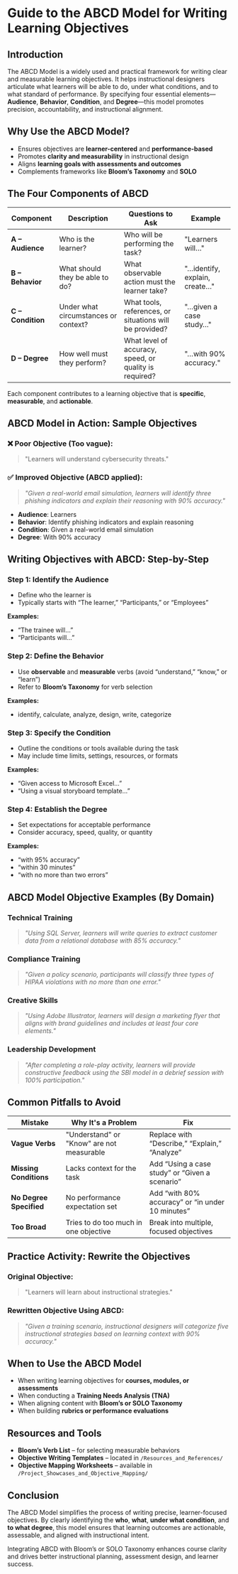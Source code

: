 # Guide to the ABCD Model for Writing Learning Objectives

## Introduction

The ABCD Model is a widely used and practical framework for writing clear and measurable learning objectives. It helps instructional designers articulate what learners will be able to do, under what conditions, and to what standard of performance. By specifying four essential elements—**Audience**, **Behavior**, **Condition**, and **Degree**—this model promotes precision, accountability, and instructional alignment.

## Why Use the ABCD Model?

- Ensures objectives are **learner-centered** and **performance-based**
- Promotes **clarity and measurability** in instructional design
- Aligns **learning goals with assessments and outcomes**
- Complements frameworks like **Bloom’s Taxonomy** and **SOLO**

## The Four Components of ABCD

| Component | Description | Questions to Ask | Example |
|-----------|-------------|------------------|---------|
| **A – Audience** | Who is the learner? | Who will be performing the task? | "Learners will…" |
| **B – Behavior** | What should they be able to do? | What observable action must the learner take? | "…identify, explain, create…" |
| **C – Condition** | Under what circumstances or context? | What tools, references, or situations will be provided? | "…given a case study…" |
| **D – Degree** | How well must they perform? | What level of accuracy, speed, or quality is required? | "…with 90% accuracy." |

Each component contributes to a learning objective that is **specific**, **measurable**, and **actionable**.

## ABCD Model in Action: Sample Objectives

### ❌ Poor Objective (Too vague):
> "Learners will understand cybersecurity threats."

### ✅ Improved Objective (ABCD applied):
> *"Given a real-world email simulation, learners will identify three phishing indicators and explain their reasoning with 90% accuracy."*

- **Audience**: Learners  
- **Behavior**: Identify phishing indicators and explain reasoning  
- **Condition**: Given a real-world email simulation  
- **Degree**: With 90% accuracy

## Writing Objectives with ABCD: Step-by-Step

### Step 1: Identify the **Audience**
- Define who the learner is
- Typically starts with “The learner,” “Participants,” or “Employees”

**Examples:**
- “The trainee will…”
- “Participants will…”

### Step 2: Define the **Behavior**
- Use **observable** and **measurable** verbs (avoid “understand,” “know,” or “learn”)
- Refer to **Bloom’s Taxonomy** for verb selection

**Examples:**
- identify, calculate, analyze, design, write, categorize

### Step 3: Specify the **Condition**
- Outline the conditions or tools available during the task
- May include time limits, settings, resources, or formats

**Examples:**
- “Given access to Microsoft Excel…”
- “Using a visual storyboard template…”

### Step 4: Establish the **Degree**
- Set expectations for acceptable performance
- Consider accuracy, speed, quality, or quantity

**Examples:**
- “with 95% accuracy”
- “within 30 minutes”
- “with no more than two errors”

## ABCD Model Objective Examples (By Domain)

### Technical Training
> *"Using SQL Server, learners will write queries to extract customer data from a relational database with 85% accuracy."*

### Compliance Training
> *"Given a policy scenario, participants will classify three types of HIPAA violations with no more than one error."*

### Creative Skills
> *"Using Adobe Illustrator, learners will design a marketing flyer that aligns with brand guidelines and includes at least four core elements."*

### Leadership Development
> *"After completing a role-play activity, learners will provide constructive feedback using the SBI model in a debrief session with 100% participation."*

## Common Pitfalls to Avoid

| Mistake | Why It's a Problem | Fix |
|--------|---------------------|------|
| **Vague Verbs** | "Understand" or "Know" are not measurable | Replace with “Describe,” “Explain,” “Analyze” |
| **Missing Conditions** | Lacks context for the task | Add “Using a case study” or “Given a scenario” |
| **No Degree Specified** | No performance expectation set | Add “with 80% accuracy” or “in under 10 minutes” |
| **Too Broad** | Tries to do too much in one objective | Break into multiple, focused objectives |

## Practice Activity: Rewrite the Objectives

### Original Objective:
> "Learners will learn about instructional strategies."

### Rewritten Objective Using ABCD:
> *"Given a training scenario, instructional designers will categorize five instructional strategies based on learning context with 90% accuracy."*

## When to Use the ABCD Model

- When writing learning objectives for **courses, modules, or assessments**
- When conducting a **Training Needs Analysis (TNA)**
- When aligning content with **Bloom’s or SOLO Taxonomy**
- When building **rubrics or performance evaluations**

## Resources and Tools

- **Bloom’s Verb List** – for selecting measurable behaviors
- **Objective Writing Templates** – located in `/Resources_and_References/`
- **Objective Mapping Worksheets** – available in `/Project_Showcases_and_Objective_Mapping/`

## Conclusion

The ABCD Model simplifies the process of writing precise, learner-focused objectives. By clearly identifying the **who**, **what**, **under what condition**, and **to what degree**, this model ensures that learning outcomes are actionable, assessable, and aligned with instructional intent.

Integrating ABCD with Bloom’s or SOLO Taxonomy enhances course clarity and drives better instructional planning, assessment design, and learner success.
